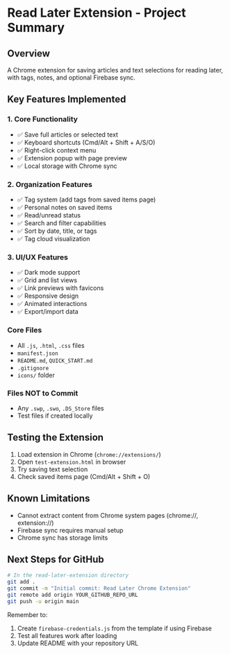 # Read Later Extension - Project Summary

## Overview
A Chrome extension for saving articles and text selections for reading later, with tags, notes, and optional Firebase sync.

## Key Features Implemented

### 1. Core Functionality
- ✅ Save full articles or selected text
- ✅ Keyboard shortcuts (Cmd/Alt + Shift + A/S/O)
- ✅ Right-click context menu
- ✅ Extension popup with page preview
- ✅ Local storage with Chrome sync

### 2. Organization Features
- ✅ Tag system (add tags from saved items page)
- ✅ Personal notes on saved items
- ✅ Read/unread status
- ✅ Search and filter capabilities
- ✅ Sort by date, title, or tags
- ✅ Tag cloud visualization

### 3. UI/UX Features
- ✅ Dark mode support
- ✅ Grid and list views
- ✅ Link previews with favicons
- ✅ Responsive design
- ✅ Animated interactions
- ✅ Export/import data

### Core Files
- All `.js`, `.html`, `.css` files
- `manifest.json`
- `README.md`, `QUICK_START.md`
- `.gitignore`
- `icons/` folder

### Files NOT to Commit
- Any `.swp`, `.swo`, `.DS_Store` files
- Test files if created locally

## Testing the Extension

1. Load extension in Chrome (`chrome://extensions/`)
2. Open `test-extension.html` in browser
3. Try saving text selection
4. Check saved items page (Cmd/Alt + Shift + O)

## Known Limitations

- Cannot extract content from Chrome system pages (chrome://, extension://)
- Firebase sync requires manual setup
- Chrome sync has storage limits

## Next Steps for GitHub

```bash
# In the read-later-extension directory
git add .
git commit -m "Initial commit: Read Later Chrome Extension"
git remote add origin YOUR_GITHUB_REPO_URL
git push -u origin main
```

Remember to:
1. Create `firebase-credentials.js` from the template if using Firebase
2. Test all features work after loading
3. Update README with your repository URL 